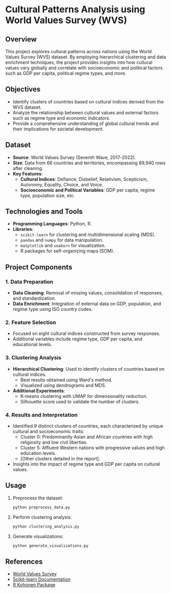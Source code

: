 # Cultural Patterns Analysis using World Values Survey (WVS)

## Overview
This project explores cultural patterns across nations using the World Values Survey (WVS) dataset. By employing hierarchical clustering and data enrichment techniques, the project provides insights into how cultural values vary globally and correlate with socioeconomic and political factors such as GDP per capita, political regime types, and more.

## Objectives
- Identify clusters of countries based on cultural indices derived from the WVS dataset.
- Analyze the relationship between cultural values and external factors such as regime type and economic indicators.
- Provide a comprehensive understanding of global cultural trends and their implications for societal development.

## Dataset
- **Source**: World Values Survey (Seventh Wave, 2017-2022).
- **Size**: Data from 66 countries and territories, encompassing 89,940 rows after cleaning.
- **Key Features**:
  - **Cultural Indices**: Defiance, Disbelief, Relativism, Scepticism, Autonomy, Equality, Choice, and Voice.
  - **Socioeconomic and Political Variables**: GDP per capita, regime type, population size, etc.

## Technologies and Tools
- **Programming Languages**: Python, R.
- **Libraries**:
  - `scikit-learn` for clustering and multidimensional scaling (MDS).
  - `pandas` and `numpy` for data manipulation.
  - `matplotlib` and `seaborn` for visualization.
  - R packages for self-organizing maps (SOM).

## Project Components
### 1. Data Preparation
- **Data Cleaning**: Removal of missing values, consolidation of responses, and standardization.
- **Data Enrichment**: Integration of external data on GDP, population, and regime type using ISO country codes.

### 2. Feature Selection
- Focused on eight cultural indices constructed from survey responses.
- Additional variables include regime type, GDP per capita, and educational levels.

### 3. Clustering Analysis
- **Hierarchical Clustering**: Used to identify clusters of countries based on cultural indices.
  - Best results obtained using Ward's method.
  - Visualized using dendrograms and MDS.
- **Additional Experiments**:
  - K-means clustering with UMAP for dimensionality reduction.
  - Silhouette score used to validate the number of clusters.

### 4. Results and Interpretation
- Identified 9 distinct clusters of countries, each characterized by unique cultural and socioeconomic traits:
  - Cluster 0: Predominantly Asian and African countries with high religiosity and low civil liberties.
  - Cluster 5: Affluent Western nations with progressive values and high education levels.
  - [Other clusters detailed in the report].
- Insights into the impact of regime type and GDP per capita on cultural values.



## Usage
1. Preprocess the dataset:
   ```bash
   python preprocess_data.py
   ```
2. Perform clustering analysis:
   ```bash
   python clustering_analysis.py
   ```
3. Generate visualizations:
   ```bash
   python generate_visualizations.py
   ```

## References
- [World Values Survey](https://www.worldvaluessurvey.org/wvs.jsp)
- [Scikit-learn Documentation](https://scikit-learn.org/stable/)
- [R Kohonen Package](https://cran.r-project.org/web/packages/kohonen/index.html)
